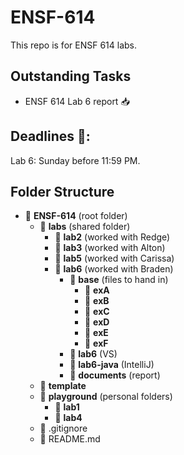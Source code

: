 # ENSF-614

This repo is for ENSF 614 labs.

## Outstanding Tasks

- ENSF 614 Lab 6 report 📥

## Deadlines 📅:

Lab 6: Sunday before 11:59 PM.

## Folder Structure

- 📁 **ENSF-614** (root folder)
  - 📁 **labs** (shared folder)
    - 📁 **lab2** (worked with Redge)
    - 📁 **lab3** (worked with Alton)
    - 📁 **lab5** (worked with Carissa)
    - 📁 **lab6** (worked with Braden)
      - 📁 **base** (files to hand in)
        - 📁 **exA**
        - 📁 **exB**
        - 📁 **exC**
        - 📁 **exD**
        - 📁 **exE**
        - 📁 **exF**
      - 📁 **lab6** (VS)
      - 📁 **lab6-java** (IntelliJ)
      - 📝 **documents** (report)
  - 📁 **template**
  - 📁 **playground** (personal folders)
    - 📁 **lab1**
    - 📁 **lab4**
  - 📄 .gitignore
  - 📄 README.md

